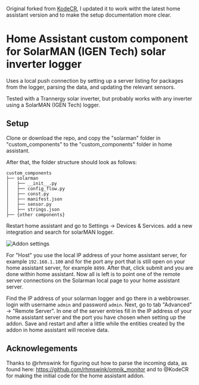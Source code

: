 Original forked from [KodeCR](https://github.com/KodeCR/home-assistant-solarman), I updated it to work witht the latest home assistant version and to make the setup documentation more clear.

# Home Assistant custom component for SolarMAN (IGEN Tech) solar inverter logger
Uses a local push connection by setting up a server listing for packages from the logger, parsing the data, and updating the relevant sensors.

Tested with a Trannergy solar inverter, but probably works with any inverter using a SolarMAN (IGEN Tech) logger.

## Setup
Clone or download the repo, and copy the "solarman" folder in "custom_components" to the "custom_components" folder in home assistant.

After that, the folder structure should look as follows:

```
custom_components
├── solarman  
│   ├── __init__.py  
│   ├── config_flow.py  
│   ├── const.py
│   ├── manifest.json
│   ├── sensor.py
│   ├── strings.json
├── {other components}
```

Restart home assistant and go to Settings -> Devices & Services. add a new integration and search for solarMAN logger. 

![Addon settings](https://github.com/user-attachments/assets/55887779-efa6-4d75-a618-0c9abde5335b)

For "Host" you use the local IP address of your home assistant server, for example `192.168.1.100` and for the port any port that is still open on your home assistant server, for example `8899`. After that, click submit and you are done within home assistant. Now all is left is to point one of the remote server connections on the Solarman local page to your home assistant server. 

Find the IP address of your solarman logger and go there in a webbrowser. login with username `admin` and password `admin`. Next, go to tab "Advanced" -> "Remote Server". In one of the server entries fill in the IP address of your home assistant server and the port you have chosen when setting up the addon. Save and restart and after a little while the entities created by the addon in home assistant will receive data.

## Acknowlegements
Thanks to @rhmswink for figuring out how to parse the incoming data, as found here: https://github.com/rhmswink/omnik_monitor and to @KodeCR for making the initial code for the home assistant addon.
